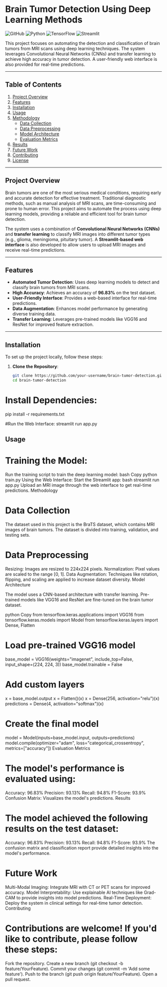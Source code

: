 # Brain Tumor Detection Using Deep Learning Methods

![GitHub](https://img.shields.io/badge/License-MIT-blue)
![Python](https://img.shields.io/badge/Python-3.8%2B-green)
![TensorFlow](https://img.shields.io/badge/TensorFlow-2.x-orange)
![Streamlit](https://img.shields.io/badge/Streamlit-1.x-red)

This project focuses on automating the detection and classification of brain tumors from MRI scans using deep learning techniques. The system leverages Convolutional Neural Networks (CNNs) and transfer learning to achieve high accuracy in tumor detection. A user-friendly web interface is also provided for real-time predictions.

---

## Table of Contents
1. [Project Overview](#project-overview)
2. [Features](#features)
3. [Installation](#installation)
4. [Usage](#usage)
5. [Methodology](#methodology)
   - [Data Collection](#data-collection)
   - [Data Preprocessing](#data-preprocessing)
   - [Model Architecture](#model-architecture)
   - [Evaluation Metrics](#evaluation-metrics)
6. [Results](#results)
7. [Future Work](#future-work)
8. [Contributing](#contributing)
9. [License](#license)

---

## Project Overview
Brain tumors are one of the most serious medical conditions, requiring early and accurate detection for effective treatment. Traditional diagnostic methods, such as manual analysis of MRI scans, are time-consuming and prone to human error. This project aims to automate the process using deep learning models, providing a reliable and efficient tool for brain tumor detection.

The system uses a combination of **Convolutional Neural Networks (CNNs)** and **transfer learning** to classify MRI images into different tumor types (e.g., glioma, meningioma, pituitary tumor). A **Streamlit-based web interface** is also developed to allow users to upload MRI images and receive real-time predictions.

---

## Features
- **Automated Tumor Detection**: Uses deep learning models to detect and classify brain tumors from MRI scans.
- **High Accuracy**: Achieves an accuracy of **96.83%** on the test dataset.
- **User-Friendly Interface**: Provides a web-based interface for real-time predictions.
- **Data Augmentation**: Enhances model performance by generating diverse training data.
- **Transfer Learning**: Leverages pre-trained models like VGG16 and ResNet for improved feature extraction.

---

## Installation
To set up the project locally, follow these steps:

1. **Clone the Repository**:
   ```bash
   git clone https://github.com/your-username/brain-tumor-detection.git
   cd brain-tumor-detection
   ```
# Install Dependencies:
pip install -r requirements.txt


#Run the Web Interface:
streamlit run app.py

## Usage

# Training the Model:
Run the training script to train the deep learning model:
bash
Copy
python train.py
Using the Web Interface:
Start the Streamlit app:
bash
streamlit run app.py
Upload an MRI image through the web interface to get real-time predictions.
Methodology

# Data Collection

The dataset used in this project is the BraTS dataset, which contains MRI images of brain tumors. The dataset is divided into training, validation, and testing sets.

# Data Preprocessing

Resizing: Images are resized to 224x224 pixels.
Normalization: Pixel values are scaled to the range [0, 1].
Data Augmentation: Techniques like rotation, flipping, and scaling are applied to increase dataset diversity.
Model Architecture

The model uses a CNN-based architecture with transfer learning. Pre-trained models like VGG16 and ResNet are fine-tuned on the brain tumor dataset.

python
Copy
from tensorflow.keras.applications import VGG16
from tensorflow.keras.models import Model
from tensorflow.keras.layers import Dense, Flatten

# Load pre-trained VGG16 model
base_model = VGG16(weights="imagenet", include_top=False, input_shape=(224, 224, 3))
base_model.trainable = False

# Add custom layers
x = base_model.output
x = Flatten()(x)
x = Dense(256, activation="relu")(x)
predictions = Dense(4, activation="softmax")(x)

# Create the final model
model = Model(inputs=base_model.input, outputs=predictions)
model.compile(optimizer="adam", loss="categorical_crossentropy", metrics=["accuracy"])
Evaluation Metrics

# The model's performance is evaluated using:

Accuracy: 96.83%
Precision: 93.13%
Recall: 94.8%
F1-Score: 93.9%
Confusion Matrix: Visualizes the model's predictions.
Results

# The model achieved the following results on the test dataset:

Accuracy: 96.83%
Precision: 93.13%
Recall: 94.8%
F1-Score: 93.9%
The confusion matrix and classification report provide detailed insights into the model's performance.

# Future Work

Multi-Modal Imaging: Integrate MRI with CT or PET scans for improved accuracy.
Model Interpretability: Use explainable AI techniques like Grad-CAM to provide insights into model predictions.
Real-Time Deployment: Deploy the system in clinical settings for real-time tumor detection.
Contributing

# Contributions are welcome! If you'd like to contribute, please follow these steps:

Fork the repository.
Create a new branch (git checkout -b feature/YourFeature).
Commit your changes (git commit -m 'Add some feature').
Push to the branch (git push origin feature/YourFeature).
Open a pull request.

